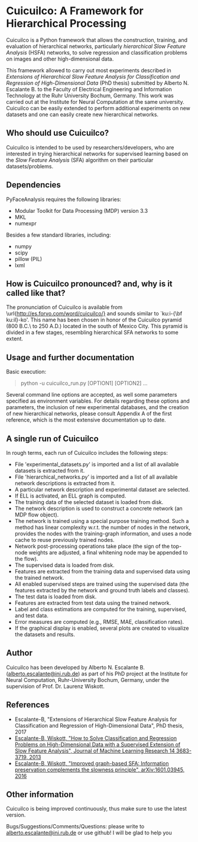 # Cuicuilco: A Framework for Hierarchical Processing

Cuicuilco is a Python framework that allows the construction, training, and evaluation of hierarchical networks, particularly *hierarchical Slow Feature Analysis* (HSFA) networks, to solve regression and classification problems on images and other high-dimensional data. 

This framework allowed to carry out most experiments described in *Extensions of Hierarchical Slow Feature Analysis for Classification and Regression of High-Dimensional Data* (PhD thesis) submitted by Alberto N. Escalante B. to the Faculty of Electrical Engineering and Information Technology at the Ruhr University Bochum, Germany. This work was carried out at the Institute for Neural Computation at the same university. 
Cuicuilco can be easily extended to perform additional experiments on new datasets and one can easily create new hierarchical networks. 


## Who should use Cuicuilco?
Cuicuilco is intended to be used by researchers/developers, who are interested in trying hierarchical networks for supervised learning based on the *Slow Feature Analysis* (SFA) algorithm on their particular datasets/problems. 

## Dependencies
PyFaceAnalysis requires the following libraries:
* Modular Toolkit for Data Processing (MDP) version 3.3
* MKL
* numexpr

Besides a few standard libraries, including:
* numpy
* scipy
* pillow (PIL)
* lxml

## How is Cuicuilco pronounced? and, why is it called like that?
The pronunciation of Cuicuilco is available from \url{http://es.forvo.com/word/cuicuilco/} and sounds similar to `ku:i-{\bf ku:il}-ko'.
This name has been chosen in honor of the Cuicuilco pyramid (800 B.C.\ to 250 A.D.) located in the south of Mexico City. This pyramid is divided in a few stages, resembling hierarchical SFA networks to some extent.

## Usage and further documentation
Basic execution:
  > python -u cuicuilco_run.py [OPTION1] [OPTION2] ...

Several command line options are accepted, as well some parameters specified as environment variables. For details regarding these options and parameters, the inclusion of new experimental databases, and the creation of new hierarchical networks, please consult Appendix A of the first reference, which is the most extensive documentation up to date.

## A single run of Cuicuilco
In rough terms, each run of Cuicuilco includes the following steps:
* File 'experimental_datasets.py' is imported and a list of all available datasets is extracted from it.
* File 'hierarchical_networks.py' is imported and a list of all available network descriptions is extracted from it.
* A particular network description and experimental dataset are selected. 
* If ELL is activated, an ELL graph is computed.
* The training data of the selected dataset is loaded from disk. 
* The network description is used to construct a concrete network (an MDP flow object). 
* The network is trained using a special purpose training method. Such a method has linear complexity w.r.t. the number of nodes in the network, provides the nodes with the training-graph information, and uses a node cache to reuse previously trained nodes. 
* Network post-processing operations take place (the sign of the top-node weights are adjusted, a final whitening node may be appended to the flow). 
* The supervised data is loaded from disk. 
* Features are extracted from the training data and supervised data using the trained network. 
* All enabled supervised steps are trained using the supervised data (the features extracted by the network and ground truth labels and classes). 
* The test data is loaded from disk.
* Features are extracted from test data using the trained network. 
* Label and class estimations are computed for the training, supervised, and test data.
* Error measures are computed (e.g., RMSE, MAE, classification rates). 
* If the graphical display is enabled, several plots are created to visualize the datasets and results.


## Author
Cuicuilco has been developed by Alberto N. Escalante B. (alberto.escalante@ini.rub.de) as part of his PhD project at the Institute for Neural Computation, Ruhr-University Bochum, Germany, under the supervision of Prof. Dr. Laurenz Wiskott.

## References
* Escalante-B, "Extensions of Hierarchical Slow Feature Analysis for Classification and Regression of High-Dimensional Data", PhD thesis, 2017
* [Escalante-B, Wiskott, "How to Solve Classification and Regression Problems on High-Dimensional Data with a Supervised Extension of Slow Feature Analysis", Journal of Machine Learning Research 14 3683-3719, 2013](http://www.jmlr.org/papers/volume14/escalante13a/escalante13a.pdf)
* [Escalante-B, Wiskott, "Improved graph-based SFA: Information preservation complements the slowness principle", arXiv:1601.03945, 2016](https://arxiv.org/abs/1601.03945)


## Other information
Cuicuilco is being improved continuously, thus make sure to use the latest version.

Bugs/Suggestions/Comments/Questions: please write to alberto.escalante@ini.rub.de or use github!
I will be glad to help you
